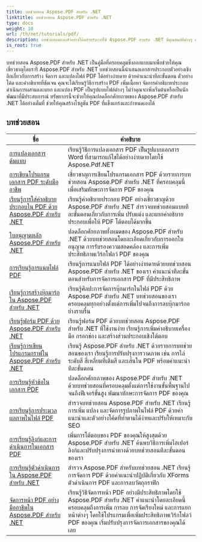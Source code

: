 ```yaml
---
title: บทช่วยสอน Aspose.PDF สำหรับ .NET
linktitle: บทช่วยสอน Aspose.PDF สำหรับ .NET
type: docs
weight: 10
url: /th/net/tutorials/pdf/
description: บทช่วยสอนและตัวอย่างโค้ดสำหรับการใช้ Aspose.PDF สำหรับ .NET มีคุณสมบัติต่างๆ เช่น การสร้าง การแก้ไข การแปลง การพิมพ์ และคุณสมบัติสำหรับการประมวลผลเอกสาร PDF
is_root: true
---
```


บทช่วยสอน Aspose.PDF สำหรับ .NET เป็นคู่มือที่ครอบคลุมซึ่งออกแบบมาเพื่อช่วยให้คุณเชี่ยวชาญไลบรารี Aspose.PDF สำหรับ .NET บทช่วยสอนนี้นำเสนอเอกสารประกอบตัวอย่างเชิงลึกเกี่ยวกับการสร้าง จัดการ และแปลงไฟล์ PDF ได้อย่างง่ายดาย ด้วยคำแนะนำทีละขั้นตอน ตัวอย่างโค้ด และคำอธิบายที่ชัดเจน คุณจะได้เรียนรู้วิธีการสร้าง PDF เพิ่มเนื้อหา จัดการคำอธิบายประกอบ ดำเนินการผสานและแยก และแปลง PDF เป็นรูปแบบไฟล์ต่างๆ ไม่ว่าคุณจะเพิ่งเริ่มต้นหรือเป็นนักพัฒนาที่มีประสบการณ์ ทรัพยากรนี้จะช่วยให้คุณปลดล็อกศักยภาพของ Aspose.PDF สำหรับ .NET ได้อย่างเต็มที่ ช่วยให้คุณสร้างโซลูชัน PDF ที่แข็งแกร่งและกำหนดเองได้

## บทช่วยสอน
| ชื่อ | คำอธิบาย |
| --- | --- | 
| [การแปลงเอกสารต้นแบบ](./mastering-document-conversion/) | เรียนรู้วิธีการแปลงเอกสาร PDF เป็นรูปแบบเอกสาร Word ที่สามารถแก้ไขได้อย่างง่ายดายโดยใช้ Aspose.Pdf.NET |
| [การเขียนโปรแกรมเอกสาร PDF ระดับมืออาชีพ](./master-pdf-document-programming/) | เชี่ยวชาญการเขียนโปรแกรมเอกสาร PDF ด้วยรายการบทช่วยสอน Aspose.PDF สำหรับ .NET ที่ครอบคลุมนี้เพื่อเสริมทักษะการจัดการ PDF ของคุณ | 
| [เรียนรู้การใส่คำอธิบายประกอบใน PDF ด้วย Aspose.PDF สำหรับ .NET](./mastering-annotations/) | เรียนรู้คำอธิบายประกอบ PDF อย่างเชี่ยวชาญด้วย Aspose.PDF สำหรับ .NET สำรวจบทช่วยสอนแบบทีละขั้นตอนเกี่ยวกับการเพิ่ม ปรับแต่ง และแยกคำอธิบายประกอบเพื่อให้ PDF โต้ตอบได้มากขึ้น |
| [ใบอนุญาตหลัก Aspose.PDF สำหรับ .NET](./master-licensing/) | ปลดล็อกศักยภาพทั้งหมดของ Aspose.PDF สำหรับ .NET ด้วยบทช่วยสอนโดยละเอียดเกี่ยวกับการออกใบอนุญาต การรับรองความสอดคล้อง และการเพิ่มประสิทธิภาพเวิร์กโฟลว์ PDF ของคุณ |
| [การเรียนรู้การแนบไฟล์ PDF](./mastering-pdf-attachments/) | เรียนรู้การแนบไฟล์ PDF ได้อย่างง่ายดายด้วยบทช่วยสอน Aspose.PDF สำหรับ .NET ของเรา คำแนะนำทีละขั้นตอนสำหรับการจัดการเอกสาร PDF ที่มีประสิทธิภาพ |
| [เรียนรู้การสร้างบุ๊กมาร์กใน Aspose.PDF สำหรับ .NET](./mastering-bookmarks/) | เรียนรู้ศิลปะการจัดการบุ๊กมาร์กในไฟล์ PDF ด้วย Aspose.PDF สำหรับ .NET บทช่วยสอนของเราครอบคลุมทุกอย่างตั้งแต่การเพิ่มไปจนถึงการลบบุ๊กมาร์กอย่างราบรื่น |
| [เรียนรู้ฟอร์ม PDF ด้วย Aspose.PDF สำหรับ .NET](./mastering-pdf-forms/) | เรียนรู้ฟอร์ม PDF ด้วยบทช่วยสอน Aspose.PDF สำหรับ .NET ที่ใช้งานง่าย เรียนรู้การเพิ่มคำอธิบายเครื่องมือ กรอกช่อง และสร้างส่วนประกอบเชิงโต้ตอบ |
| [เรียนรู้การเขียนโปรแกรมกราฟใน Aspose.PDF สำหรับ .NET](./mastering-graph-programming/) | เรียนรู้ Aspose.PDF สำหรับ .NET ด้วยรายการบทช่วยสอนของเรา เรียนรู้การปรับปรุงการวาดภาพ เช่น การไล่ระดับสี สี่เหลี่ยมที่เติมสี และเส้นใน PDF พร้อมคำแนะนำทีละขั้นตอน |
| [การเรียนรู้หัวข้อในเอกสาร PDF](./mastering-headings/) | ปลดล็อกศักยภาพของ Aspose.PDF สำหรับ .NET ด้วยบทช่วยสอนที่ครอบคลุมตั้งแต่การใช้งานขั้นพื้นฐานไปจนถึงฟีเจอร์ขั้นสูง พัฒนาทักษะการจัดการ PDF ของคุณ |
| [การเรียนรู้การประมวลผลภาพในไฟล์ PDF](./mastering-image-Processing/) | สำรวจบทช่วยสอน Aspose.PDF สำหรับ .NET เรียนรู้การเพิ่ม แปลง และจัดการรูปภาพในไฟล์ PDF ด้วยคำแนะนำและตัวอย่างโค้ดที่ทำตามได้ง่ายและปรับให้เหมาะกับ SEO |
| [การเรียนรู้ลิงก์และการดำเนินการในเอกสาร PDF](./mastering-links-and-actions/) | เพิ่มการโต้ตอบของ PDF ของคุณให้สูงสุดด้วย Aspose.PDF สำหรับ .NET ค้นพบวิธีการเพิ่มไฮเปอร์ลิงก์และปรับปรุงการนำทางด้วยบทช่วยสอนทีละขั้นตอนของเรา |
| [การเรียนรู้ตัวดำเนินการใน Aspose.PDF สำหรับ .NET](./mastering-operators/) | สำรวจ Aspose.PDF สำหรับบทช่วยสอน .NET เรียนรู้การจัดการ PDF ด้วยคำแนะนำปฏิบัติเกี่ยวกับ XForms ตัวดำเนินการ PDF และการลบวัตถุกราฟิก |
| [จัดการหน้า PDF อย่างมืออาชีพใน Aspose.PDF สำหรับ .NET](./master-pdf-page-management/) | เรียนรู้วิธีจัดการหน้า PDF อย่างมีประสิทธิภาพโดยใช้ Aspose.PDF สำหรับ .NET คำแนะนำโดยละเอียดนี้ครอบคลุมถึงการเพิ่ม การลบ การจัดเรียงใหม่ และการแยกหน้าต่างๆ โดยใช้โปรแกรมเพื่อเพิ่มประสิทธิภาพเวิร์กโฟลว์ PDF ของคุณ เริ่มปรับปรุงการจัดการเอกสารของคุณได้เลย |